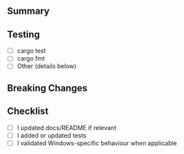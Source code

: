 ## Summary

<!-- Provide a short description of the changes. Why are they needed? -->

## Testing

<!-- Describe how you tested the change. Include commands, screenshots, or automated test runs. -->
- [ ] cargo test
- [ ] cargo fmt
- [ ] Other (details below)

## Breaking Changes

<!-- Are there API changes, MSRV bumps, or behaviour changes users should know about? -->

## Checklist

- [ ] I updated docs/README if relevant
- [ ] I added or updated tests
- [ ] I validated Windows-specific behaviour when applicable

